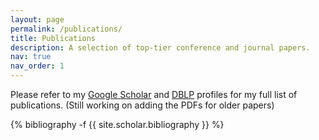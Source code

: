 ```yaml
---
layout: page
permalink: /publications/
title: Publications
description: A selection of top-tier conference and journal papers.
nav: true
nav_order: 1
---
```

<!-- _pages/publications.md -->

Please refer to my <a href="https://scholar.google.com/citations?user=07ioke0AAAAJ" target="_blank">Google Scholar</a> and <a href="https://dblp.org/pid/22/5749.html" target="_blank">DBLP</a> profiles for my full list of publications. (Still working on adding the PDFs for older papers)

<div class="publications">

{% bibliography -f {{ site.scholar.bibliography }} %}

</div>
